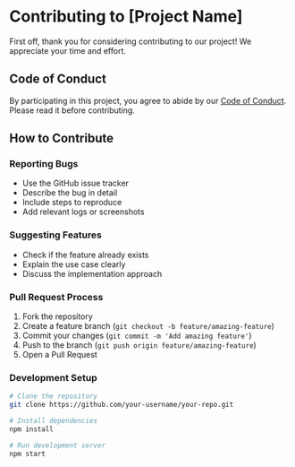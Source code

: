 # Contributing to [Project Name]

First off, thank you for considering contributing to our project! We appreciate your time and effort.

## Code of Conduct

By participating in this project, you agree to abide by our [Code of Conduct](CODE_OF_CONDUCT.md). Please read it before contributing.

## How to Contribute

### Reporting Bugs
- Use the GitHub issue tracker
- Describe the bug in detail
- Include steps to reproduce
- Add relevant logs or screenshots

### Suggesting Features
- Check if the feature already exists
- Explain the use case clearly
- Discuss the implementation approach

### Pull Request Process
1. Fork the repository
2. Create a feature branch (`git checkout -b feature/amazing-feature`)
3. Commit your changes (`git commit -m 'Add amazing feature'`)
4. Push to the branch (`git push origin feature/amazing-feature`)
5. Open a Pull Request

### Development Setup
```bash
# Clone the repository
git clone https://github.com/your-username/your-repo.git

# Install dependencies
npm install

# Run development server
npm start
